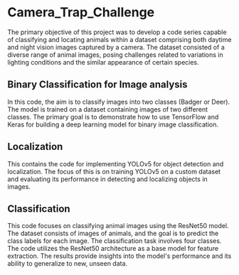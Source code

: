# Camera_Trap_Challenge

The primary objective of this project was to develop a code series capable of classifying and locating animals within a dataset comprising both daytime and night vision images captured by a camera. The dataset consisted of a diverse range of animal images, posing challenges related to variations in lighting conditions and the similar appearance of certain species.

## Binary Classification for Image analysis

In this code, the aim is to classify images into two classes (Badger or Deer). The model is trained on a dataset containing images of two different classes. The primary goal is to demonstrate how to use TensorFlow and Keras for building a deep learning model for binary image classification.

## Localization

This contains the code for implementing YOLOv5 for object detection and localization. The focus of this is on training YOLOv5 on a custom dataset and evaluating its performance in detecting and localizing objects in images.

## Classification

This code focuses on classifying animal images using the ResNet50 model. The dataset consists of images of animals, and the goal is to predict the class labels for each image. The classification task involves four classes. The code utilizes the ResNet50 architecture as a base model for feature extraction. The results provide insights into the model's performance and its ability to generalize to new, unseen data.

